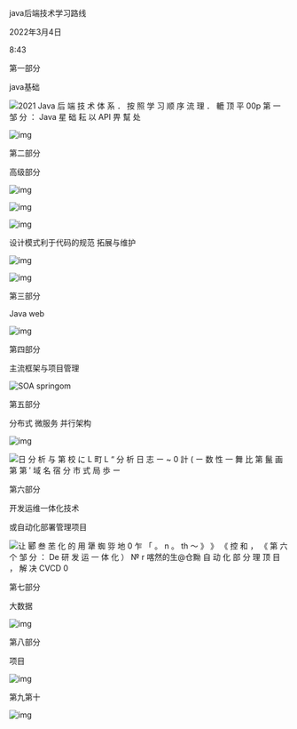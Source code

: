 java后端技术学习路线

2022年3月4日

8:43

 

第一部分

java基础

![2021 Java 后 端 技 术 体 系  ． 按 照 学 习 顺 序 流 理  ． 轆 顶 平  00p  第 一 邹 分 ： Java 星 础  耘 以 API  畀 幫 处 ](assets/clip_image002.jpg)

 

 

![img](assets/clip_image004.jpg)

 

 

第二部分

高级部分

![img](assets/clip_image006.jpg)

 

![img](assets/clip_image008.jpg)

![img](assets/clip_image010.jpg)

 

设计模式利于代码的规范 拓展与维护

 

![img](assets/clip_image012.jpg)

 

![img](assets/clip_image014.jpg)

 

 

第三部分

Java web

![img](assets/clip_image016.jpg)

 

 

 

 

 

 

第四部分

主流框架与项目管理

![SOA  springom ](assets/clip_image018.jpg)

 

第五部分

分布式 微服务 并行架构

![img](assets/clip_image020.jpg)

![日 分 析 与 第 校 に L 町  L “ 分 析 日 志 ー  ~ 0 計 ( ー 数 性 一 舞 比 第 鬣 画 第 第 ′ 域 名 宿 分 市 式 局 歩 ー ](assets/clip_image022.jpg)

 

 

 

第六部分

开发运维一体化技术

或自动化部署管理项目

![让 郾 叁 苤 化 的 用 犟 蜘  哛 地 0 乍 「 。 n 。 th ～ 》 》 《 控 和 ， 《  第 六 个 邹 分 ： De 研 发 运 一 体 化 ）  № r 喀然的生@仓黝  自 动 化 部 分 理 顶 目 ， 解 决 CVCD  0 ](assets/clip_image024.jpg)

 

 

第七部分 

大数据

![img](assets/clip_image026.jpg)

 

第八部分

项目 

![img](assets/clip_image028.jpg)

 

 

第九第十

![img](assets/clip_image030.jpg)

 